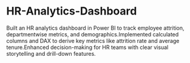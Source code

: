 # HR-Analytics-Dashboard
Built an HR analytics dashboard in Power BI to track employee attrition, departmentwise metrics, and demographics.Implemented calculated columns and DAX to derive key metrics like attrition rate and average tenure.Enhanced decision-making for HR teams with clear visual storytelling and drill-down features.
